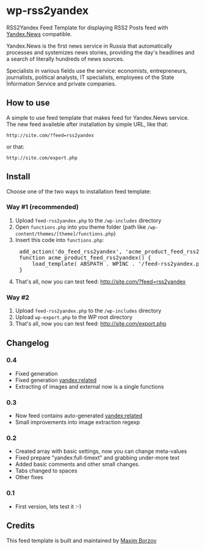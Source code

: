 # wp-rss2yandex

RSS2Yandex Feed Template for displaying RSS2 Posts feed with [Yandex.News](http://news.yandex.ru/) compatible.

Yandex.News is the first news service in Russia that automatically processes and systemizes news stories, providing the day's headlines and a search of literally hundreds of news sources.

Specialists in various fields use the service: economists, entrepreneurs, journalists, political analysts, IT specialists, employees of the State Information Service and private companies.

## How to use

A simple to use feed template that makes feed for Yandex.News service. The new feed availeble after installation by simple URL, like that:

    http://site.com/?feed=rss2yandex
    
or that:

    http://site.com/export.php

## Install

Choose one of the two ways to installation feed template:

### Way #1 (recommended)

1. Upload `feed-rss2yandex.php` to the `/wp-includes` directory
2. Open `functions.php` into you theme folder (path like `/wp-content/themes/[theme]/functions.php`)
3. Insert this code into `functions.php`:
<pre>
    add_action('do_feed_rss2yandex', 'acme_product_feed_rss2yandex', 10, 1 );
    function acme_product_feed_rss2yandex() {
        load_template( ABSPATH . WPINC . '/feed-rss2yandex.php' );
    }
</pre>
    
4. That's all, now you can test feed:
   http://site.com/?feed=rss2yandex

### Way #2

1. Upload `feed-rss2yandex.php` to the `/wp-includes` directory
2. Upload `wp-export.php` to the WP root directory
3. That's all, now you can test feed:
   http://site.com/export.php

## Changelog

### 0.4

* Fixed generation <pubDate>
* Fixed generation <yandex:related>
* Extracting of images and external now is a single functions

### 0.3

* Now feed contains auto-generated <yandex:related>
* Small improvements into image extraction regexp

### 0.2

* Created array with basic settings, now you can change meta-values
* Fixed prepare "yandex:full-timext" and grabbing under-more text
* Added basic comments and other small changes.
* Tabs changed to spaces
* Other fixes

### 0.1

* First version, lets test it :-)

Credits
-------
This feed template is built and maintained by [Maxim Borzov](http://maxborzov.com/)